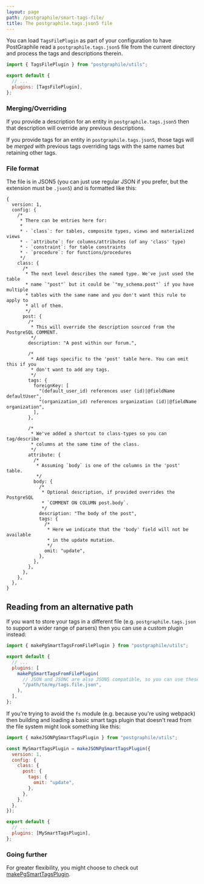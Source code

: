 ```yaml
---
layout: page
path: /postgraphile/smart-tags-file/
title: The postgraphile.tags.json5 file
---
```


You can load `TagsFilePlugin` as part of your configuration to have
PostGraphile read a `postgraphile.tags.json5` file from the current directory
and process the tags and descriptions therein.

```js title="graphile.config.mjs"
import { TagsFilePlugin } from "postgraphile/utils";

export default {
  // ...
  plugins: [TagsFilePlugin],
};
```

### Merging/Overriding

If you provide a description for an entity in `postgraphile.tags.json5` then
that description will override any previous descriptions.

If you provide tags for an entity in `postgraphile.tags.json5`, those tags will
be _merged_ with previous tags overriding tags with the same names but retaining
other tags.

### File format

The file is in JSON5 (you can just use regular JSON if you prefer, but the
extension must be `.json5`) and is formatted like this:

```json5
{
  version: 1,
  config: {
    /*
     * There can be entries here for:
     *
     * - `class`: for tables, composite types, views and materialized views
     * - `attribute`: for columns/attributes (of any 'class' type)
     * - `constraint`: for table constraints
     * - `procedure`: for functions/procedures
     */
    class: {
      /*
       * The next level describes the named type. We've just used the table
       * name `"post"` but it could be `"my_schema.post"` if you have multiple
       * tables with the same name and you don't want this rule to apply to
       * all of them.
       */
      post: {
        /*
         * This will override the description sourced from the PostgreSQL COMMENT.
         */
        description: "A post within our forum.",

        /*
         * Add tags specific to the 'post' table here. You can omit this if you
         * don't want to add any tags.
         */
        tags: {
          foreignKey: [
            "(default_user_id) references user (id)|@fieldName defaultUser",
            "(organization_id) references organization (id)|@fieldName organization",
          ],
        },

        /*
         * We've added a shortcut to class-types so you can tag/describe
         * columns at the same time of the class.
         */
        attribute: {
          /*
           * Assuming `body` is one of the columns in the 'post' table.
           */
          body: {
            /*
             * Optional description, if provided overrides the PostgreSQL
             * `COMMENT ON COLUMN post.body`.
             */
            description: "The body of the post",
            tags: {
              /*
               * Here we indicate that the 'body' field will not be available
               * in the update mutation.
               */
              omit: "update",
            },
          },
        },
      },
    },
  },
}
```

## Reading from an alternative path

If you want to store your tags in a different file (e.g.
`postgraphile.tags.json` to support a wider range of parsers) then you can use
a custom plugin instead:

```js title="graphile.config.mjs"
import { makePgSmartTagsFromFilePlugin } from "postgraphile/utils";

export default {
  // ...
  plugins: [
    makePgSmartTagsFromFilePlugin(
      // JSON and JSONC are also JSON5 compatible, so you can use these extensions if you prefer:
      "/path/to/my/tags.file.json",
    ),
  ],
};
```

If you're trying to avoid the `fs` module (e.g. because you're using webpack)
then building and loading a basic smart tags plugin that doesn't read from the
file system might look something like this:

```js title="graphile.config.mjs"
import { makeJSONPgSmartTagsPlugin } from "postgraphile/utils";

const MySmartTagsPlugin = makeJSONPgSmartTagsPlugin({
  version: 1,
  config: {
    class: {
      post: {
        tags: {
          omit: "update",
        },
      },
    },
  },
});

export default {
  // ...
  plugins: [MySmartTagsPlugin],
};
```

### Going further

For greater flexibility, you might choose to check out
[makePgSmartTagsPlugin](./make-pg-smart-tags-plugin).
